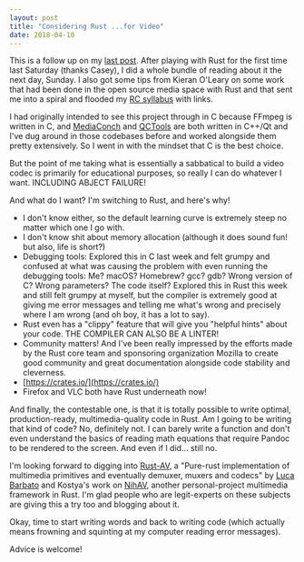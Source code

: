 ```yaml
---
layout: post
title: "Considering Rust ...for Video"
date: 2018-04-10
---
```


This is a follow up on my [last post](http://bits.ashleyblewer.com/blog/2018/04/09/considering-rust/). After playing with Rust for the first time last Saturday (thanks Casey), I did a whole bundle of reading about it the next day, Sunday. I also got some tips from Kieran O'Leary on some work that had been done in the open source media space with Rust and that sent me into a spiral and flooded my [RC syllabus](https://github.com/ablwr/my-recurse-center-syllabus) with links.

I had originally intended to see this project through in C because FFmpeg is written in C, and [MediaConch](https://mediaarea.net/MediaConch) and [QCTools](http://github.com/bavc/qctools) are both written in C++/Qt and I've dug around in those codebases before and worked alongside them pretty extensively. So I went in with the mindset that C is the best choice.

But the point of me taking what is essentially a sabbatical to build a video codec is primarily for educational purposes, so really I can do whatever I want. INCLUDING ABJECT FAILURE!

And what do I want? I'm switching to Rust, and here's why!

- I don't know either, so the default learning curve is extremely steep no matter which one I go with.
- I don't know shit about memory allocation (although it does sound fun! but also, life is short?)
- Debugging tools: Explored this in C last week and felt grumpy and confused at what was causing the problem with even running the debugging tools: Me? macOS? Homebrew? gcc? gdb? Wrong version of C? Wrong parameters? The code itself? Explored this in Rust this week and still felt grumpy at myself, but the compiler is extremely good at giving me error messages and telling me what's wrong and precisely where I am wrong (and oh boy, it has a lot to say). 
- Rust even has a "clippy" feature that will give you "helpful hints" about your code. THE COMPILER CAN ALSO BE A LINTER!
- Community matters! And I've been really impressed by the efforts made by the Rust core team and sponsoring organization Mozilla to create good community and great documentation alongside code stability and cleverness.
- [https://crates.io/](https://crates.io/)
- Firefox and VLC both have Rust underneath now!

And finally, the contestable one, is that it is totally possible to write optimal, production-ready, multimedia-quality code in Rust. Am I going to be writing that kind of code? No, definitely not. I can barely write a function and don't even understand the basics of reading math equations that require Pandoc to be rendered to the screen. And even if I did... still no.

I'm looking forward to digging into [Rust-AV](https://github.com/rust-av/rust-av), a "Pure-rust implementation of multimedia primitives and eventually demuxer, muxers and codecs" by [Luca Barbato](https://blogs.gentoo.org/lu_zero/2018/02/14/rust-av-rust-and-multimedia/) and Kostya's work on [NihAV](https://codecs.multimedia.cx/2017/06/nihav-concept-and-principles/), another personal-project multimedia framework in Rust. I'm glad people who are legit-experts on these subjects are giving this a try too and blogging about it.

Okay, time to start writing words and back to writing code (which actually means frowning and squinting at my computer reading error messages).

Advice is welcome!